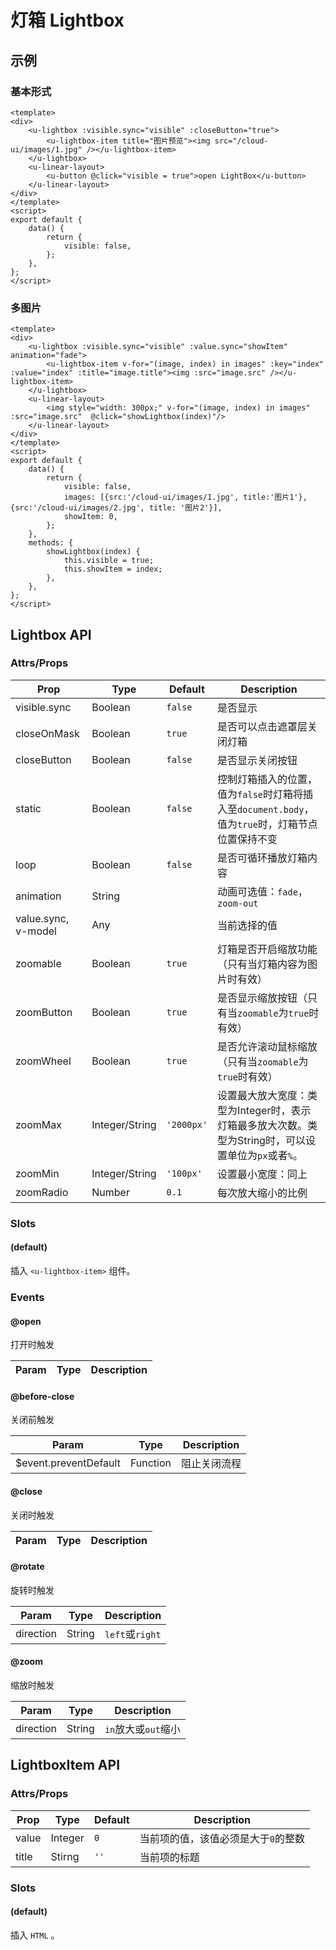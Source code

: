 # 灯箱 Lightbox

## 示例
### 基本形式

``` vue
<template>
<div>
    <u-lightbox :visible.sync="visible" :closeButton="true">
        <u-lightbox-item title="图片预览"><img src="/cloud-ui/images/1.jpg" /></u-lightbox-item>
    </u-lightbox>
    <u-linear-layout>
        <u-button @click="visible = true">open LightBox</u-button>
    </u-linear-layout>
</div>
</template>
<script>
export default {
    data() {
        return {
            visible: false,
        };
    },
};
</script>
```

### 多图片

``` vue
<template>
<div>
    <u-lightbox :visible.sync="visible" :value.sync="showItem" animation="fade">
        <u-lightbox-item v-for="(image, index) in images" :key="index" :value="index" :title="image.title"><img :src="image.src" /></u-lightbox-item>
    </u-lightbox>
    <u-linear-layout>
        <img style="width: 300px;" v-for="(image, index) in images" :src="image.src"  @click="showLightbox(index)"/>
    </u-linear-layout>
</div>
</template>
<script>
export default {
    data() {
        return {
            visible: false,
            images: [{src:'/cloud-ui/images/1.jpg', title:'图片1'}, {src:'/cloud-ui/images/2.jpg', title: '图片2'}],
            showItem: 0,
        };
    },
    methods: {
        showLightbox(index) {
            this.visible = true;
            this.showItem = index;
        },
    },
};
</script>
```

## Lightbox API

### Attrs/Props

| Prop | Type | Default | Description |
| --------- | ---- | ------- | ----------- |
| visible.sync | Boolean | `false` | 是否显示 |
| closeOnMask | Boolean | `true` | 是否可以点击遮罩层关闭灯箱 |
| closeButton | Boolean | `false` | 是否显示关闭按钮 |
| static | Boolean | `false` | 控制灯箱插入的位置，值为`false`时灯箱将插入至`document.body`，值为`true`时，灯箱节点位置保持不变 |
| loop | Boolean | `false` | 是否可循环播放灯箱内容 |
| animation | String |  | 动画可选值：`fade`，`zoom-out` |
| value.sync, v-model | Any |  | 当前选择的值 |
| zoomable | Boolean | `true` | 灯箱是否开启缩放功能（只有当灯箱内容为图片时有效） |
| zoomButton | Boolean | `true` | 是否显示缩放按钮（只有当`zoomable`为`true`时有效） |
| zoomWheel | Boolean | `true` | 是否允许滚动鼠标缩放（只有当`zoomable`为`true`时有效） |
| zoomMax | Integer/String | `'2000px'` | 设置最大放大宽度：类型为Integer时，表示灯箱最多放大次数。类型为String时，可以设置单位为`px`或者`%`。 |
| zoomMin | Integer/String | `'100px'` | 设置最小宽度：同上 |
| zoomRadio | Number | `0.1` | 每次放大缩小的比例 |

### Slots

#### (default)

插入 `<u-lightbox-item>` 组件。

### Events

#### @open

打开时触发

| Param | Type | Description |
| ----- | ---- | ----------- |

#### @before-close

关闭前触发

| Param | Type | Description |
| ----- | ---- | ----------- |
| $event.preventDefault | Function | 阻止关闭流程 |

#### @close

关闭时触发

| Param | Type | Description |
| ----- | ---- | ----------- |

#### @rotate

旋转时触发

| Param | Type | Description |
| ----- | ---- | ----------- |
| direction | String | `left`或`right` |

#### @zoom

缩放时触发

| Param | Type | Description |
| ----- | ---- | ----------- |
| direction | String | `in`放大或`out`缩小 |


## LightboxItem API

### Attrs/Props

| Prop | Type | Default | Description |
| --------- | ---- | ------- | ----------- |
| value | Integer | `0` | 当前项的值，该值必须是大于`0`的整数 |
| title | Stirng | `''` | 当前项的标题 |

### Slots

#### (default)

插入 `HTML` 。
